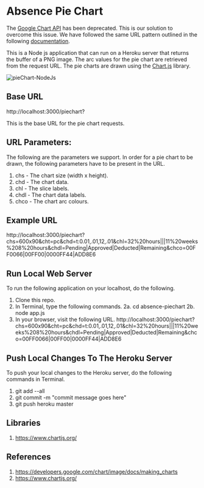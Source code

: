 # Absence Pie Chart

The [Google Chart API](https://developers.google.com/chart/image/docs/making_charts) has been deprecated. This is our solution to overcome this issue. We have followed the same URL pattern outlined in the following [documentation](https://developers.google.com/chart/image/docs/making_charts).

This is a Node js application that can run on a Heroku server that returns the buffer of a PNG image. The arc values for the pie chart are retrieved from the request URL. The pie charts are drawn using the [Chart.js](https://www.chartjs.org/) library.

![pieChart-NodeJs](https://user-images.githubusercontent.com/6918585/56890627-e8237f80-6a71-11e9-9f40-66a3e986d7a6.jpeg)

## Base URL
http://localhost:3000/piechart?

This is the base URL for the pie chart requests.

## URL Parameters:
The following are the parameters we support. In order for a pie chart to be drawn, the following parameters have to be present in the URL. 

1. chs - The chart size (width x height).
1. chd - The chart data.
2. chl - The slice labels.
3. chdl - The chart data labels.
4. chco - The chart arc colours.

## Example URL
http://localhost:3000/piechart?chs=600x90&cht=pc&chd=t:0.01,.01,12,.01&chl=32%20hours|||11%20weeks%208%20hours&chdl=Pending|Approved|Deducted|Remaining&chco=00FF0066|00FF00|0000FF44|ADD8E6

## Run Local Web Server
To run the following application on your localhost, do the following.
1. Clone this repo.
2. In Terminal, type the following commands.
  2a. cd absence-piechart 
  2b. node app.js 
3. In your browser, visit the following URL. 
http://localhost:3000/piechart?chs=600x90&cht=pc&chd=t:0.01,.01,12,.01&chl=32%20hours|||11%20weeks%208%20hours&chdl=Pending|Approved|Deducted|Remaining&chco=00FF0066|00FF00|0000FF44|ADD8E6

## Push Local Changes To The Heroku Server
To push your local changes to the Heroku server, do the following commands in Terminal.
1. git add --all
2. git commit -m "commit message goes here"
3. git push heroku master

## Libraries
1. https://www.chartjs.org/

## References
1. https://developers.google.com/chart/image/docs/making_charts
3. https://www.chartjs.org/
